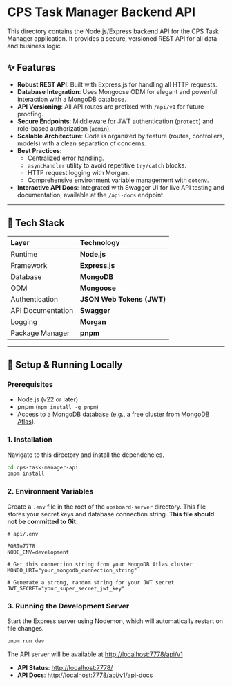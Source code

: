 # CPS Task Manager Backend API

This directory contains the Node.js/Express backend API for the CPS Task Manager application. It provides a secure, versioned REST API for all data and business logic.

## ✨ Features

- **Robust REST API**: Built with Express.js for handling all HTTP requests.
- **Database Integration**: Uses Mongoose ODM for elegant and powerful interaction with a MongoDB database.
- **API Versioning**: All API routes are prefixed with `/api/v1` for future-proofing.
- **Secure Endpoints**: Middleware for JWT authentication (`protect`) and role-based authorization (`admin`).
- **Scalable Architecture**: Code is organized by feature (routes, controllers, models) with a clean separation of concerns.
- **Best Practices**:
  - Centralized error handling.
  - `asyncHandler` utility to avoid repetitive `try/catch` blocks.
  - HTTP request logging with Morgan.
  - Comprehensive environment variable management with `dotenv`.
- **Interactive API Docs**: Integrated with Swagger UI for live API testing and documentation, available at the `/api-docs` endpoint.

---

## 🔧 Tech Stack

| Layer             | Technology                |
| :---------------- | :------------------------ |
| Runtime           | **Node.js**               |
| Framework         | **Express.js**            |
| Database          | **MongoDB**               |
| ODM               | **Mongoose**              |
| Authentication    | **JSON Web Tokens (JWT)** |
| API Documentation | **Swagger**               |
| Logging           | **Morgan**                |
| Package Manager   | **pnpm**                  |

---

## 🚀 Setup & Running Locally

### Prerequisites

- Node.js (v22 or later)
- pnpm (`npm install -g pnpm`)
- Access to a MongoDB database (e.g., a free cluster from [MongoDB Atlas](https://www.mongodb.com/cloud/atlas)).

### 1. Installation

Navigate to this directory and install the dependencies.

```bash
cd cps-task-manager-api
pnpm install
```

### 2. Environment Variables

Create a `.env` file in the root of the `opsboard-server` directory. This file stores your secret keys and database connection string. **This file should not be committed to Git.**

```.env
# api/.env

PORT=7778
NODE_ENV=development

# Get this connection string from your MongoDB Atlas cluster
MONGO_URI="your_mongodb_connection_string"

# Generate a strong, random string for your JWT secret
JWT_SECRET="your_super_secret_jwt_key"
```

### 3. Running the Development Server

Start the Express server using Nodemon, which will automatically restart on file changes.

```bash
pnpm run dev
```

The API server will be available at [http://localhost:7778/api/v1](http://localhost:7778/api/v1)

- **API Status**: [http://localhost:7778/](http://localhost:7778/)
- **API Docs**: [http://localhost:7778/api/v1/api-docs](http://localhost:7778/api/v1/api-docs)
